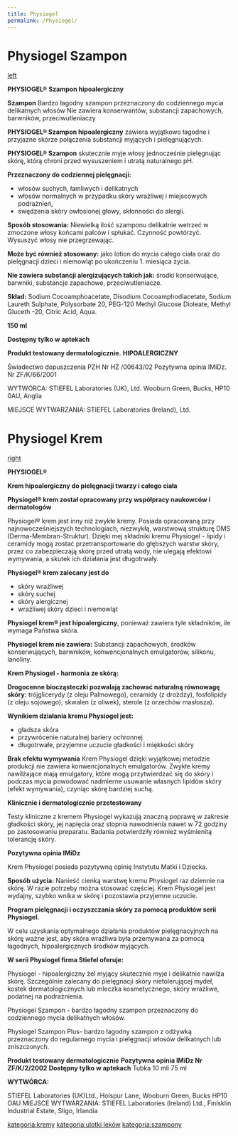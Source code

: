 ```yaml
---
title: Physiogel
permalink: /Physiogel/
---
```


Physiogel Szampon
=================

[left](/Grafika:Physiogel_Szampon.jpg "wikilink")

**PHYSIOGEL®**
**Szampon hipoalergiczny**

**Szampon**
Bardzo łagodny szampon
przeznaczony do codziennego
mycia delikatnych włosów
Nie zawiera konserwantów,
substancji zapachowych,
barwników, przeciwutleniaczy

**PHYSIOGEL® Szampon hipoalergiczny** zawiera wyjątkowo łagodne i przyjazne skórze połączenia substancji myjących i pielęgnujących.

**PHYSIOGEL® Szampon** skutecznie myje włosy jednocześnie pielęgnując skórę, którą chroni przed wysuszeniem i utratą naturalnego pH.

**Przeznaczony do codziennej pielęgnacji:**
- włosów suchych, łamliwych i delikatnych
- włosów normalnych w przypadku skóry wrażliwej i miejscowych podrażnień,
- swędzenia skóry owłosionej głowy, skłonności do alergii.

**Sposób stosowania:**
Niewielką ilość szamponu delikatnie wetrzeć w zmoczone włosy końcami palców i spłukać. Czynność powtórzyć. Wysuszyć włosy nie przegrzewając.

**Może być również stosowany:** jako lotion do mycia całego ciała oraz do pielęgnacji dzieci i niemowląt po ukończeniu 1. miesiąca życia.

**Nie zawiera substancji alergizujących takich jak:**
środki konserwujące, barwniki, substancje zapachowe, przeciwutleniacze.

**Skład:**
Sodium Cocoamphoacetate, Disodium Cocoamphodiacetate, Sodium Laureth Sulphate, Polysorbate 20, PEG-120 Methyl Glucose Dioleate, Methyl Gluceth -20, Citric Acid, Aqua.

**150 ml**

**Dostępny tylko w aptekach**

**Produkt testowany dermatologicznie.**
**HIPOALERGICZNY**

Świadectwo dopuszczenia PZH Nr HŻ /00643/02
Pozytywna opinia IMiDz. Nr ZF/K/66/2001

WYTWÓRCA:
STIEFEL Laboratories (UK), Ltd. Wooburn Green, Bucks, HP10 0AU, Anglia

MIEJSCE WYTWARZANIA: STIEFEL Laboratories (Ireland), Ltd.

Physiogel Krem
==============

[right](/Grafika:Physiogel_Krem.jpg "wikilink")

**PHYSIOGEL®**

**Krem hipoalergiczny do pielęgnacji twarzy i całego ciała**

**Physiogel® krem został opracowany przy współpracy naukowców i dermatologów**

Physiogel® krem jest inny niż zwykłe kremy. Posiada opracowaną przy najnowocześniejszych technologiach, niezwykłą, warstwową strukturę DMS (Derma-Membran-Struktur). Dzięki mej składniki kremu Physiogel - lipidy i ceramidy mogą zostać przetransportowane do głębszych warstw skóry, przez co zabezpieczają skórę przed utratą wody, nie ulegają efektowi wymywania, a skutek ich działania jest długotrwały.

**Physiogel® krem zalecany jest do**

-   skóry wrażliwej
-   skóry suchej
-   skóry alergicznej
-   wrażliwej skóry dzieci i niemowląt

**Physiogel krem® jest hipoalergiczny**, ponieważ zawiera tyle składników, ile wymaga Państwa skóra.

**Physiogel krem nie zawiera:** Substancji zapachowych, środków konserwujących, barwników, konwencjonalnych emulgatorów, silikonu, lanoliny.

**Krem Physiogel - harmonia ze skórą:**

**Drogocenne biocząsteczki pozwalają zachować naturalną równowagę skóry:** trójglicerydy (z oleju Palmowego), ceramidy (z drożdży), fosfolipidy (z oleju sojowego), skwalen (z oliwek), sterole (z orzechów masłosza).

**Wynikiem działania kremu Physiogel jest:**

-   gładsza skóra
-   przywrócenie naturalnej bariery ochronnej
-   długotrwałe, przyjemne uczucie gładkości i miękkości skóry

**Brak efektu wymywania** Krem Physiogel dzięki wyjątkowej metodzie produkcji nie zawiera konwencjonalnych emulgatorów. Zwykłe kremy nawilżające mają emulgatory, które mogą przytwierdzać się do skóry i podczas mycia powodować nadmierne usuwanie własnych lipidów skóry (efekt wymywania), czyniąc skórę bardziej suchą.

**Klinicznie i dermatologicznie przetestowany**

Testy kliniczne z kremem Physiogel wykazują znaczną poprawę w zakresie gładkości skóry, jej napięcia oraz stopnia nawodnienia nawet w 72 godziny po zastosowaniu preparatu. Badania potwierdziły również wyśmienitą tolerancję skóry.

**Pozytywna opinia IMiDz**

Krem Physiogel posiada pozytywną opinię Instytutu Matki i Dziecka.

**Sposób użycia:** Nanieść cienką warstwę kremu Physiogel raz dziennie na skórę. W razie potrzeby można stosować częściej. Krem Physiogel jest wydajny, szybko wnika w skórę i pozostawia przyjemne uczucie.

**Program pielęgnacji i oczyszczania skóry za pomocą produktów serii Physiogel.**

W celu uzyskania optymalnego działania produktów pielęgnacyjnych na skórę ważne jest, aby skóra wrażliwa była przemywana za pomocą łagodnych, hipoalergicznych środków myjących.

**W serii Physiogel firma Stiefel oferuje:**

Physiogel - hipoalergiczny żel myjący skutecznie myje i delikatnie nawilża skórę. Szczególnie zalecany do pielęgnacji skóry nietolerującej mydeł, kostek dermatologicznych lub mleczka kosmetycznego, skóry wrażliwe, podatnej na podrażnienia.

Physiogel Szampon - bardzo łagodny szampon przeznaczony do codziennego mycia delikatnych włosów.

Physiogel Szampon Plus- bardzo łagodny szampon z odżywką przeznaczony do regularnego mycia i pielęgnacji włosów delikatnych lub zniszczonych.

**Produkt testowany dermatologicznie**
**Pozytywna opinia IMiDz Nr ZF/K/2/2002**
**Dostępny tylko w aptekach**
Tubka 10 mli 75 ml

**WYTWÓRCA:**

STIEFEL Laboratories (UK)Ltd., Holspur Lane, Wooburn Green, Bucks HP10 OAU
MIEJSCE WYTWARZANIA: STIEFEL Laboratories (lreland) Ltd.,
Finisklin Industrial Estate, Sligo, Irlandia

[kategoria:kremy](/atopedia/kategoria:kremy "wikilink") [kategoria:ulotki leków](/atopedia/kategoria:ulotki_leków "wikilink") [kategoria:szampony](/atopedia/kategoria:szampony "wikilink")